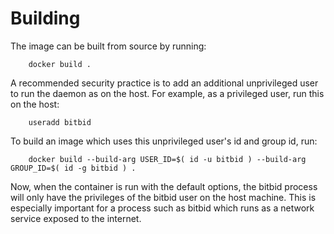 Building
========

The image can be built from source by running:

        docker build .

A recommended security practice is to add an additional unprivileged user to run the daemon as on the host. For example, as a privileged user, run this on the host:

        useradd bitbid

To build an image which uses this unprivileged user's id and group id, run:

        docker build --build-arg USER_ID=$( id -u bitbid ) --build-arg GROUP_ID=$( id -g bitbid ) .

Now, when the container is run with the default options, the bitbid process will only have the privileges of the bitbid user on the host machine. This is especially important for a process such as bitbid which runs as a network service exposed to the internet.
